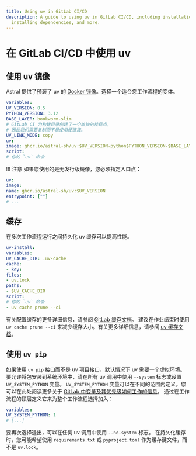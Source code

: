 ```yaml
---
title: Using uv in GitLab CI/CD
description: A guide to using uv in GitLab CI/CD, including installation, setting up Python,
  installing dependencies, and more.
---
```


# 在 GitLab CI/CD 中使用 uv
## 使用 uv 镜像
Astral 提供了预装了 uv 的 [Docker 镜像](docker.md#available-images)。选择一个适合您工作流程的变体。
```yaml title="gitlab-ci.yml"
variables:
UV_VERSION: 0.5
PYTHON_VERSION: 3.12
BASE_LAYER: bookworm-slim
# GitLab CI 为构建目录创建了一个单独的挂载点，
# 因此我们需要复制而不是使用硬链接。
UV_LINK_MODE: copy
uv:
image: ghcr.io/astral-sh/uv:$UV_VERSION-python$PYTHON_VERSION-$BASE_LAYER
script:
# 你的 `uv` 命令
```
!!! 注意
如果您使用的是无发行版镜像，您必须指定入口点：
```yaml
uv:
image:
name: ghcr.io/astral-sh/uv:$UV_VERSION
entrypoint: [""]
# ...
```
## 缓存
在多次工作流程运行之间持久化 uv 缓存可以提高性能。
```yaml
uv-install:
variables:
UV_CACHE_DIR: .uv-cache
cache:
- key:
files:
- uv.lock
paths:
- $UV_CACHE_DIR
script:
# 你的 `uv` 命令
- uv cache prune --ci
```
有关配置缓存的更多详细信息，请参阅 [GitLab 缓存文档](https://docs.gitlab.com/ee/ci/caching/)。
建议在作业结束时使用 `uv cache prune --ci` 来减少缓存大小。有关更多详细信息，请参阅 [uv 缓存文档](../../concepts/cache.md#caching-in-continuous-integration)。
## 使用 `uv pip`
如果使用 `uv pip` 接口而不是 uv 项目接口，默认情况下 uv 需要一个虚拟环境。要允许将包安装到系统环境中，请在所有 uv 调用中使用 `--system` 标志或设置 `UV_SYSTEM_PYTHON` 变量。
`UV_SYSTEM_PYTHON` 变量可以在不同的范围内定义。您可以在此处阅读更多关于 [GitLab 中变量及其优先级如何工作的信息](https://docs.gitlab.com/ee/ci/variables/)。
通过在工作流程的顶层定义它来为整个工作流程选择加入：
```yaml title="gitlab-ci.yml"
variables:
UV_SYSTEM_PYTHON: 1
# [...]
```
要再次选择退出，可以在任何 uv 调用中使用 `--no-system` 标志。
在持久化缓存时，您可能希望使用 `requirements.txt` 或 `pyproject.toml` 作为缓存键文件，而不是 `uv.lock`。
